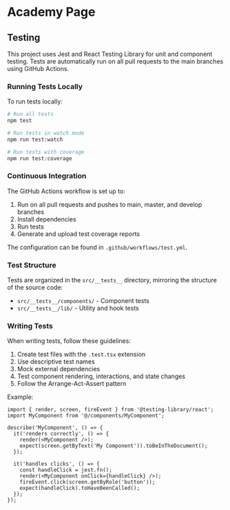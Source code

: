# Academy Page

## Testing

This project uses Jest and React Testing Library for unit and component testing. Tests are automatically run on all pull requests to the main branches using GitHub Actions.

### Running Tests Locally

To run tests locally:

```bash
# Run all tests
npm test

# Run tests in watch mode
npm run test:watch

# Run tests with coverage
npm run test:coverage
```

### Continuous Integration

The GitHub Actions workflow is set up to:
1. Run on all pull requests and pushes to main, master, and develop branches
2. Install dependencies
3. Run tests
4. Generate and upload test coverage reports

The configuration can be found in `.github/workflows/test.yml`.

### Test Structure

Tests are organized in the `src/__tests__` directory, mirroring the structure of the source code:

- `src/__tests__/components/` - Component tests
- `src/__tests__/lib/` - Utility and hook tests

### Writing Tests

When writing tests, follow these guidelines:

1. Create test files with the `.test.tsx` extension
2. Use descriptive test names
3. Mock external dependencies
4. Test component rendering, interactions, and state changes
5. Follow the Arrange-Act-Assert pattern

Example:

```tsx
import { render, screen, fireEvent } from '@testing-library/react';
import MyComponent from '@/components/MyComponent';

describe('MyComponent', () => {
  it('renders correctly', () => {
    render(<MyComponent />);
    expect(screen.getByText('My Component')).toBeInTheDocument();
  });

  it('handles clicks', () => {
    const handleClick = jest.fn();
    render(<MyComponent onClick={handleClick} />);
    fireEvent.click(screen.getByRole('button'));
    expect(handleClick).toHaveBeenCalled();
  });
});
```
